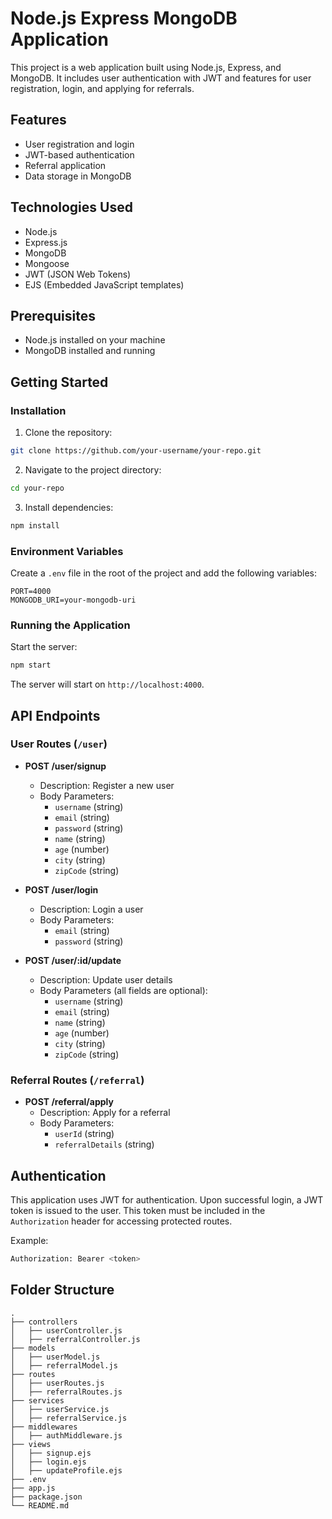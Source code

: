 # Node.js Express MongoDB Application

This project is a web application built using Node.js, Express, and MongoDB. It includes user authentication with JWT and features for user registration, login, and applying for referrals. 

## Features

- User registration and login
- JWT-based authentication
- Referral application
- Data storage in MongoDB

## Technologies Used

- Node.js
- Express.js
- MongoDB
- Mongoose
- JWT (JSON Web Tokens)
- EJS (Embedded JavaScript templates)

## Prerequisites

- Node.js installed on your machine
- MongoDB installed and running

## Getting Started

### Installation

1. Clone the repository:

```sh
git clone https://github.com/your-username/your-repo.git
```

2. Navigate to the project directory:

```sh
cd your-repo
```

3. Install dependencies:

```sh
npm install
```

### Environment Variables

Create a `.env` file in the root of the project and add the following variables:

```env
PORT=4000
MONGODB_URI=your-mongodb-uri
```

### Running the Application

Start the server:

```sh
npm start
```

The server will start on `http://localhost:4000`.

## API Endpoints

### User Routes (`/user`)

- **POST /user/signup**
  - Description: Register a new user
  - Body Parameters:
    - `username` (string)
    - `email` (string)
    - `password` (string)
    - `name` (string)
    - `age` (number)
    - `city` (string)
    - `zipCode` (string)

- **POST /user/login**
  - Description: Login a user
  - Body Parameters:
    - `email` (string)
    - `password` (string)

- **POST /user/:id/update**
  - Description: Update user details
  - Body Parameters (all fields are optional):
    - `username` (string)
    - `email` (string)
    - `name` (string)
    - `age` (number)
    - `city` (string)
    - `zipCode` (string)

### Referral Routes (`/referral`)

- **POST /referral/apply**
  - Description: Apply for a referral
  - Body Parameters:
    - `userId` (string)
    - `referralDetails` (string)

## Authentication

This application uses JWT for authentication. Upon successful login, a JWT token is issued to the user. This token must be included in the `Authorization` header for accessing protected routes.

Example:

```sh
Authorization: Bearer <token>
```

## Folder Structure

```plaintext
.
├── controllers
│   ├── userController.js
│   ├── referralController.js
├── models
│   ├── userModel.js
│   ├── referralModel.js
├── routes
│   ├── userRoutes.js
│   ├── referralRoutes.js
├── services
│   ├── userService.js
│   ├── referralService.js
├── middlewares
│   ├── authMiddleware.js
├── views
│   ├── signup.ejs
│   ├── login.ejs
│   ├── updateProfile.ejs
├── .env
├── app.js
├── package.json
└── README.md
```
